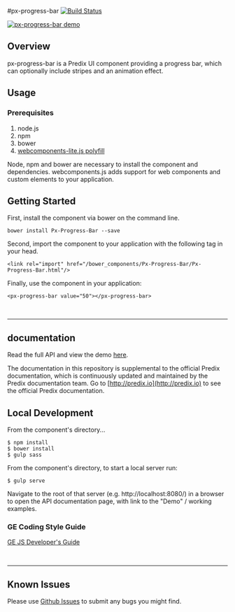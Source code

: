 #px-progress-bar [![Build Status](https://travis-ci.org/PredixDev/px-progress-bar.svg?branch=master)](https://travis-ci.org/PredixDev/px-progress-bar)

[![px-progress-bar demo](px-progress-bar.png?raw=true)](https://github.com/PredixDev/px-progress-bar)

## Overview

px-progress-bar is a Predix UI component providing a progress bar, which can optionally include stripes and an animation effect.

## Usage

### Prerequisites
1. node.js
2. npm
3. bower
4. [webcomponents-lite.js polyfill](https://github.com/webcomponents/webcomponentsjs)

Node, npm and bower are necessary to install the component and dependencies. webcomponents.js adds support for web components and custom elements to your application.

## Getting Started

First, install the component via bower on the command line.

```
bower install Px-Progress-Bar --save
```

Second, import the component to your application with the following tag in your head.

```
<link rel="import" href="/bower_components/Px-Progress-Bar/Px-Progress-Bar.html"/>
```

Finally, use the component in your application:

```
<px-progress-bar value="50"></px-progress-bar>
```

<br />
<hr />

## documentation

Read the full API and view the demo [here](https://predixdev.github.io/px-progress-bar/px-progress-bar/index.html).

The documentation in this repository is supplemental to the official Predix documentation, which is continuously updated and maintained by the Predix documentation team. Go to [http://predix.io](http://predix.io)  to see the official Predix documentation.


## Local Development

From the component's directory...

```
$ npm install
$ bower install
$ gulp sass
```

From the component's directory, to start a local server run:

```
$ gulp serve
```

Navigate to the root of that server (e.g. http://localhost:8080/) in a browser to open the API documentation page, with link to the "Demo" / working examples.




### GE Coding Style Guide
[GE JS Developer's Guide](https://github.com/GeneralElectric/javascript)

<br />
<hr />

## Known Issues

Please use [Github Issues](https://github.com/PredixDev/Px-Progress-Bar/issues) to submit any bugs you might find.
